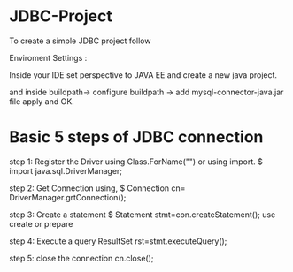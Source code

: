 # JDBC-Project

To create a simple JDBC project follow 

Enviroment Settings :

Inside your IDE set perspective to JAVA EE and create a new java project.

and inside buildpath-> configure buildpath -> add mysql-connector-java.jar file apply and OK.

# Basic 5 steps of JDBC connection

step 1: Register the Driver using Class.ForName("") or using import.
      $ import java.sql.DriverManager;
      
step 2: Get Connection using,
 		$ Connection cn= DriverManager.grtConnection();

step 3: Create a statement 
		$ Statement stmt=con.createStatement(); use create or prepare

step 4: Execute a query 
            ResultSet rst=stmt.executeQuery();

step 5: close the connection
		cn.close();
